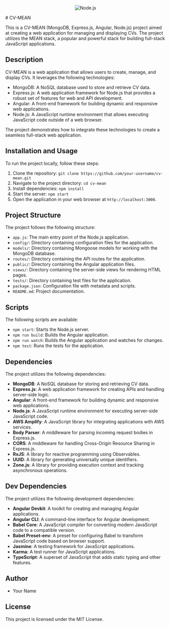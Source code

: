 <p align="center">
  <img src="https://lh3.googleusercontent.com/rStq73BOownhcjCgUbT30YFshi3vKb6DF_rzJnkaG-Ad7ZRAkZXG-PcUp2lfnLW72hXY6dACRwEYSclb210zrykyBhB-cGFrdyswXiAQ4GI0JS5m-WsZa8wuuWqi0nrcnWeBX47JHyUXQKSw9P0N1lJwhKromgFbM2SJrLMX7xbpOiQEouN7qaaf3CVwsR1Q2cmbOQrdfSCIDeROhqKG3T5dosLP9QEjOhOKGZNgkOX1QGMjwivsTt3ue8UTcrzh6hJ2oX2X8jrIYnPBltxGYeTECH01HibtrfsjAx7Zt3tlqhnvvrNty3p1zxphflnR0gyoWSw15MNtP70nApolCyLlAZxZnELaiQUNLe2x00yMPIJQkdPNzvXrNuquAREssVrP6AG4PtnZ_cGbvDn7ChcVtWQdR9bcvgHtw5pC5lYYNoyBV_14ZvIGlHkQfOAZDaovSRTeOvxL02UnVhVdlQEvpKDTCVDWc4L6wWT_aFIinxs_-_mSEnUOc1k_x8YIkgUSOdf2wyD-P-IfM8nHU0-Rttyu-m3UC4rxFs-gD4YyCStBnMw0_V3QyuarkrDCfsTnkkPheze3wWHsjtVsWVQnEFxrNKqgIJIsWFKYFYoyDzwmBwaZf5lFFhbVHUwvXtGcd_WIFl9t37hQx4eHQD5s9evl5ftIPYGaiZDVuOjmf4aPdR6z5nJyYOYhQyluPckG_d02EgChO85fHl-zlZyzDymL9ahRS-rKvkVp10wlfFxray6qDZHwNi4Jm2aZmj-gBrnPdkBg20b4lPioku2CvOpZJFrQs53-C9rns4DN5ipK6tOvYxLxs0A-sAjiZZ34C0-MdqPei8bXXq3Pt7IeoDIPRVLT1uTTdnvN1R6E6ESSFiqcWA-6BAG8fMpyv5l4ptjUilx5AkEs8sm254NguQlGsNpRpHGY3GbYRMmRcfbu237a08jUhKnO-Nor69xD0SOUBDGHn5VPRJKYbAsiEXSf8nfwKisd_5DUWmbgKcPoyQntz7kke9tYhD7GMDUUcUJtiJunZpACHt7dfWJZy-2JZh88yB7CTSSCKjxW_deF0S78GAlyBNDfM5pv8NU=w239-h164-s-no?authuser=0" alt="Node.js">
</p>
# CV-MEAN

This is a CV-MEAN (MongoDB, Express.js, Angular, Node.js) project aimed at creating a web application for managing and displaying CVs. The project utilizes the MEAN stack, a popular and powerful stack for building full-stack JavaScript applications.

## Description

CV-MEAN is a web application that allows users to create, manage, and display CVs. It leverages the following technologies:

- MongoDB: A NoSQL database used to store and retrieve CV data.
- Express.js: A web application framework for Node.js that provides a robust set of features for web and API development.
- Angular: A front-end framework for building dynamic and responsive web applications.
- Node.js: A JavaScript runtime environment that allows executing JavaScript code outside of a web browser.

The project demonstrates how to integrate these technologies to create a seamless full-stack web application.

## Installation and Usage

To run the project locally, follow these steps:

1. Clone the repository: `git clone https://github.com/your-username/cv-mean.git`
2. Navigate to the project directory: `cd cv-mean`
3. Install dependencies: `npm install`
4. Start the server: `npm start`
5. Open the application in your web browser at `http://localhost:3000`.

## Project Structure

The project follows the following structure:

- `app.js`: The main entry point of the Node.js application.
- `config/`: Directory containing configuration files for the application.
- `models/`: Directory containing Mongoose models for working with the MongoDB database.
- `routes/`: Directory containing the API routes for the application.
- `public/`: Directory containing the Angular application files.
- `views/`: Directory containing the server-side views for rendering HTML pages.
- `tests/`: Directory containing test files for the application.
- `package.json`: Configuration file with metadata and scripts.
- `README.md`: Project documentation.

## Scripts

The following scripts are available:

- `npm start`: Starts the Node.js server.
- `npm run build`: Builds the Angular application.
- `npm run watch`: Builds the Angular application and watches for changes.
- `npm test`: Runs the tests for the application.

## Dependencies

The project utilizes the following dependencies:

- **MongoDB**: A NoSQL database for storing and retrieving CV data.
- **Express.js**: A web application framework for creating APIs and handling server-side logic.
- **Angular**: A front-end framework for building dynamic and responsive web applications.
- **Node.js**: A JavaScript runtime environment for executing server-side JavaScript code.
- **AWS Amplify**: A JavaScript library for integrating applications with AWS services.
- **Body Parser**: A middleware for parsing incoming request bodies in Express.js.
- **CORS**: A middleware for handling Cross-Origin Resource Sharing in Express.js.
- **RxJS**: A library for reactive programming using Observables.
- **UUID**: A library for generating universally unique identifiers.
- **Zone.js**: A library for providing execution context and tracking asynchronous operations.

## Dev Dependencies

The project utilizes the following development dependencies:

- **Angular Devkit**: A toolkit for creating and managing Angular applications.
- **Angular CLI**: A command-line interface for Angular development.
- **Babel Core**: A JavaScript compiler for converting modern JavaScript code to a compatible version.
- **Babel Preset-env**: A preset for configuring Babel to transform JavaScript code based on browser support.
- **Jasmine**: A testing framework for JavaScript applications.
- **Karma**: A test runner for JavaScript applications.
- **TypeScript**: A superset of JavaScript that adds static typing and other features.

## Author

- Your Name

## License

This project is licensed under the MIT License.
